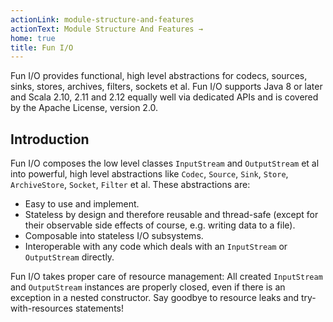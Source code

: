 ```yaml
---
actionLink: module-structure-and-features
actionText: Module Structure And Features →
home: true
title: Fun I/O
---
```


Fun I/O provides functional, high level abstractions for codecs, sources, sinks, stores, archives, filters, sockets et 
al.
Fun I/O supports Java 8 or later and Scala 2.10, 2.11 and 2.12 equally well via dedicated APIs and is covered by the 
Apache License, version 2.0.

## Introduction

Fun I/O composes the low level classes `InputStream` and `OutputStream` et al into powerful, high level abstractions 
like `Codec`, `Source`, `Sink`, `Store`, `ArchiveStore`, `Socket`, `Filter` et al.
These abstractions are:

+ Easy to use and implement.
+ Stateless by design and therefore reusable and thread-safe (except for their observable side effects of course, e.g.
  writing data to a file).
+ Composable into stateless I/O subsystems.
+ Interoperable with any code which deals with an `InputStream` or `OutputStream` directly.

Fun I/O takes proper care of resource management: All created `InputStream` and `OutputStream` instances are properly 
closed, even if there is an exception in a nested constructor.
Say goodbye to resource leaks and try-with-resources statements!
